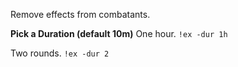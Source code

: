 Remove effects from combatants.

**Pick a Duration (default 10m)**
One hour.
`!ex -dur 1h`

Two rounds.
`!ex -dur 2`